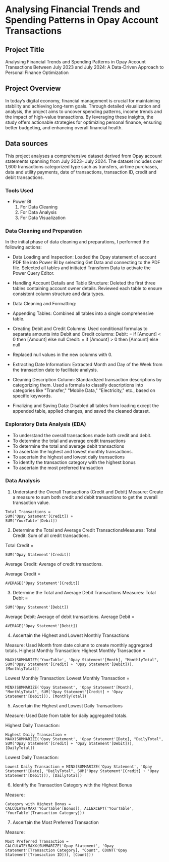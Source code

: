 # Analysing Financial Trends and Spending Patterns in Opay Account Transactions

## Project Title 

Analysing Financial Trends and Spending Patterns in Opay Account Transactions Between July 2023 and July 2024: A Data-Driven Approach to Personal Finance Optimization

## Project Overview 

In today’s digital economy, financial management is crucial for maintaining stability and achieving long-term goals. Through detailed visualization and analysis, the project aims to uncover spending patterns, income trends and the impact of high-value transactions. By leveraging these insights, the study offers actionable strategies for optimizing personal finance, ensuring better budgeting, and enhancing overall financial health.

## Data sources

This project analyses a comprehensive dataset derived from Opay account statements spanning from July 2023- July 2024. The dataset includes over 1,600 transactions categorized type such as transfers, airtime purchases, data and utility payments, date of transactions, transaction ID, credit and debit transactions.

### Tools Used
- Power BI 
   1. For Data Cleaning 
   2. For Data Analysis 
   3. For Data Visualization 

### Data Cleaning and Preparation

In the initial phase of data cleaning and preparations, I performed the following actions:

- Data Loading and Inspection: Loaded the Opay statement of account PDF file into Power BI by selecting Get Data and connecting to the PDF file. Selected all tables and initiated Transform Data to activate the Power Query Editor.

- Handling Account Details and Table Structure: Deleted the first three tables containing account owner details. Reviewed each table to ensure consistent column structure and data types.

- Data Cleaning and Formatting:
  
- Appending Tables: Combined all tables into a single comprehensive table.

- Creating Debit and Credit Columns: Used conditional formulas to separate amounts into Debit and Credit columns: Debit: = if [Amount] < 0 then [Amount] else null
Credit: = if [Amount] > 0 then [Amount] else null


- Replaced null values in the new columns with 0.

- Extracting Date Information: Extracted Month and Day of the Week from the transaction date to facilitate analysis.

- Cleaning Description Column: Standardized transaction descriptions by categorizing them. Used a formula to classify descriptions into categories like "Transfer," "Mobile Data," "Electricity," etc., based on specific keywords.


- Finalizing and Saving Data: Disabled all tables from loading except the appended table, applied changes, and saved the cleaned dataset.

### Exploratory Data Analysis (EDA)

- To understand the overall transactions made both credit and debit.
- To determine the total and average credit transactions 
- To determine the total and average debit transactions 
- To ascertain the highest and lowest monthly transactions.
- To ascertain the highest and lowest daily transactions 
- To identify the transaction category with the highest bonus 
- To ascertain the most preferred transaction 

### Data Analysis 

1. Understand the Overall Transactions (Credit and Debit)
Measure: Create a measure to sum both credit and debit transactions to get the overall transaction value.
```
Total Transactions =
SUM('Opay Satement'[Credit]) +
SUM('YourTable'[Debit])
```

2. Determine the Total and Average Credit TransactionsMeasures:
Total Credit: Sum of all credit transactions.

Total Credit = 
```
SUM('Opay Statement'[Credit])
```
Average Credit: Average of credit transactions.

Average Credit =
```
AVERAGE('Opay Statement'[Credit])
```

3. Determine the Total and Average Debit Transactions
Measures:
Total Debit =
```
SUM('Opay Statement'[Debit])
```
Average Debit: Average of debit transactions.
Average Debit = 
```
AVERAGE('Opay Statement'[Debit])
```

4. Ascertain the Highest and Lowest Monthly Transactions

Measure:
Used Month from date column to create monthly aggregated totals.
Highest Monthly  Transaction:
Highest Monthly Transaction = 
```
MAXX(SUMMARIZE('YourTable', 'Opay Statement'[Month], "MonthlyTotal",
SUM('Opay Statement'[Credit] + 'Opay Statement'[Debit])), [MonthlyTotal])
```

Lowest Monthly Transaction:
Lowest Monthly Transaction = 
```
MINX(SUMMARIZE('Opay Statement', 'Opay Statement'[Month], "MonthlyTotal", SUM('Opay Statement'[Credit] + 'Opay Statement'[Debit])), [MonthlyTotal])
```

5. Ascertain the Highest and Lowest Daily Transactions

Measure:
Used Date from table for daily aggregated totals.

Highest Daily Transaction:
```
Highest Daily Transaction = 
MAXX(SUMMARIZE('Opay Statement', 'Opay Statement'[Date], "DailyTotal", SUM('Opay Statement'[Credit] + 'Opay Statement'[Debit])), [DailyTotal])
```
Lowest Daily Transaction:
```
Lowest Daily Transaction = MINX(SUMMARIZE('Opay Statement', 'Opay Statement'[Date], "DailyTotal", SUM('Opay Statement'[Credit] + 'Opay Statement'[Debit])), [DailyTotal])
```

6. Identify the Transaction Category with the Highest Bonus

Measure:
```
Category with Highest Bonus = 
CALCULATE(MAX('YourTable'[Bonus]), ALLEXCEPT('YourTable', 'YourTable'[Transaction Category]))
```

7. Ascertain the Most Preferred Transaction

Measure:
```
Most Preferred Transaction = 
CALCULATE(MAXX(SUMMARIZE('Opay Statement', 'Opay Statement'[Transaction Category], "Count", COUNT('Opay Statement'[Transaction ID])), [Count]))
```

